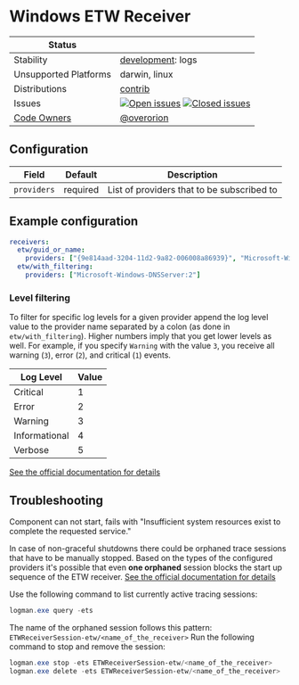 # Windows ETW Receiver
<!-- status autogenerated section -->
| Status        |           |
| ------------- |-----------|
| Stability     | [development]: logs   |
| Unsupported Platforms | darwin, linux |
| Distributions | [contrib] |
| Issues        | [![Open issues](https://img.shields.io/github/issues-search/open-telemetry/opentelemetry-collector-contrib?query=is%3Aissue%20is%3Aopen%20label%3Areceiver%2Fetw%20&label=open&color=orange&logo=opentelemetry)](https://github.com/open-telemetry/opentelemetry-collector-contrib/issues?q=is%3Aopen+is%3Aissue+label%3Areceiver%2Fetw) [![Closed issues](https://img.shields.io/github/issues-search/open-telemetry/opentelemetry-collector-contrib?query=is%3Aissue%20is%3Aclosed%20label%3Areceiver%2Fetw%20&label=closed&color=blue&logo=opentelemetry)](https://github.com/open-telemetry/opentelemetry-collector-contrib/issues?q=is%3Aclosed+is%3Aissue+label%3Areceiver%2Fetw) |
| [Code Owners](https://github.com/open-telemetry/opentelemetry-collector-contrib/blob/main/CONTRIBUTING.md#becoming-a-code-owner)    | [@overorion](https://www.github.com/overorion) |

[development]: https://github.com/open-telemetry/opentelemetry-collector#development
[contrib]: https://github.com/open-telemetry/opentelemetry-collector-releases/tree/main/distributions/otelcol-contrib
<!-- end autogenerated section -->

## Configuration
| Field       | Default   | Description                                |
|-------------|---------- |--------------------------------------------|
| `providers` | required  | List of providers that to be subscribed to |


## Example configuration

```yaml
receivers:
  etw/guid_or_name:
    providers: ["{9e814aad-3204-11d2-9a82-006008a86939}", "Microsoft-Windows-Kernel-File"]
  etw/with_filtering:
    providers: ["Microsoft-Windows-DNSServer:2"]
```

### Level filtering

To filter for specific log levels for a given provider append the log level value to the provider name separated by a colon (as done in `etw/with_filtering`).
Higher numbers imply that you get lower levels as well. For example, if you specify `Warning` with the value `3`, you receive all warning (`3`), error (`2`), and critical (`1`) events.


|Log Level     |Value|
|--------------|-----|
|Critical      |    1|
|Error         |    2|
|Warning       |    3|
|Informational |    4|
|Verbose       |    5|

[See the official documentation for details](https://learn.microsoft.com/en-us/windows/win32/wes/eventmanifestschema-leveltype-complextype)

## Troubleshooting

Component can not start, fails with "Insufficient system resources exist to complete the requested service."

In case of non-graceful shutdowns there could be orphaned trace sessions that have to be manually stopped.
Based on the types of the configured providers it's possible that even **one orphaned** session blocks the start up sequence of the ETW receiver.
[See the official documentation for details](https://learn.microsoft.com/en-us/windows/win32/etw/about-event-tracing#types-of-providers)

Use the following command to list currently active tracing sessions:

```powershell
logman.exe query -ets
```

The name of the orphaned session follows this pattern: `ETWReceiverSession-etw/<name_of_the_receiver>`
Run the following command to stop and remove the session:

```powershell
logman.exe stop -ets ETWReceiverSession-etw/<name_of_the_receiver>
logman.exe delete -ets ETWReceiverSession-etw/<name_of_the_receiver>
```

